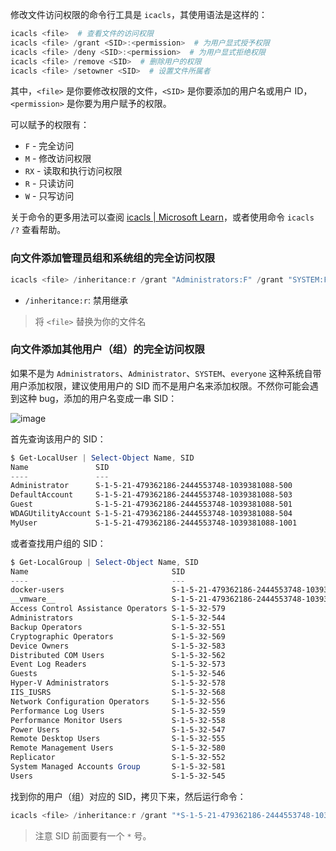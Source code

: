 修改文件访问权限的命令行工具是 `icacls`，其使用语法是这样的：

```powershell
icacls <file>  # 查看文件的访问权限
icacls <file> /grant <SID>:<permission>  # 为用户显式授予权限
icacls <file> /deny <SID>:<permission>  # 为用户显式拒绝权限
icacls <file> /remove <SID>  # 删除用户的权限
icacls <file> /setowner <SID>  # 设置文件所属者
```

其中，`<file>` 是你要修改权限的文件，`<SID>` 是你要添加的用户名或用户 ID，`<permission>` 是你要为用户赋予的权限。

可以赋予的权限有：

- `F` - 完全访问
- `M` - 修改访问权限
- `RX` - 读取和执行访问权限
- `R` - 只读访问
- `W` - 只写访问

关于命令的更多用法可以查阅 [icacls | Microsoft Learn](https://learn.microsoft.com/zh-cn/windows-server/administration/windows-commands/icacls)，或者使用命令 `icacls /?` 查看帮助。

### 向文件添加管理员组和系统组的完全访问权限

```powershell
icacls <file> /inheritance:r /grant "Administrators:F" /grant "SYSTEM:F"
```

- `/inheritance:r`: 禁用继承

> 将 `<file>` 替换为你的文件名

### 向文件添加其他用户（组）的完全访问权限

如果不是为 `Administrators`、`Administrator`、`SYSTEM`、`everyone` 这种系统自带用户添加权限，建议使用用户的 SID 而不是用户名来添加权限。不然你可能会遇到这种 bug，添加的用户名变成一串 SID：

![image](https://img2024.cnblogs.com/blog/2778973/202404/2778973-20240422173624037-1675871355.png)

首先查询该用户的 SID：

```powershell
$ Get-LocalUser | Select-Object Name, SID
Name               SID
----               ---
Administrator      S-1-5-21-479362186-2444553748-1039381088-500
DefaultAccount     S-1-5-21-479362186-2444553748-1039381088-503
Guest              S-1-5-21-479362186-2444553748-1039381088-501
WDAGUtilityAccount S-1-5-21-479362186-2444553748-1039381088-504
MyUser             S-1-5-21-479362186-2444553748-1039381088-1001
```

或者查找用户组的 SID：

```powershell
$ Get-LocalGroup | Select-Object Name, SID
Name                                SID
----                                ---
docker-users                        S-1-5-21-479362186-2444553748-1039381088-1010
__vmware__                          S-1-5-21-479362186-2444553748-1039381088-1013
Access Control Assistance Operators S-1-5-32-579
Administrators                      S-1-5-32-544
Backup Operators                    S-1-5-32-551
Cryptographic Operators             S-1-5-32-569
Device Owners                       S-1-5-32-583
Distributed COM Users               S-1-5-32-562
Event Log Readers                   S-1-5-32-573
Guests                              S-1-5-32-546
Hyper-V Administrators              S-1-5-32-578
IIS_IUSRS                           S-1-5-32-568
Network Configuration Operators     S-1-5-32-556
Performance Log Users               S-1-5-32-559
Performance Monitor Users           S-1-5-32-558
Power Users                         S-1-5-32-547
Remote Desktop Users                S-1-5-32-555
Remote Management Users             S-1-5-32-580
Replicator                          S-1-5-32-552
System Managed Accounts Group       S-1-5-32-581
Users                               S-1-5-32-545
```

找到你的用户（组）对应的 SID，拷贝下来，然后运行命令：

```powershell
icacls <file> /inheritance:r /grant "*S-1-5-21-479362186-2444553748-1039381088-1001:F"
```

> 注意 SID 前面要有一个 `*` 号。